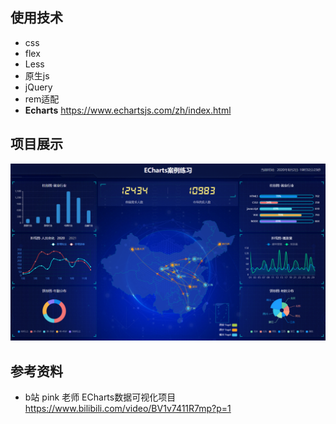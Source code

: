 ## 使用技术

- css
- flex
- Less
- 原生js
- jQuery 
- rem适配
- **Echarts** https://www.echartsjs.com/zh/index.html



## 项目展示

![1596367952197](/README.assets/1596367952197.png)





## 参考资料

- b站 pink 老师 ECharts数据可视化项目  https://www.bilibili.com/video/BV1v7411R7mp?p=1 
